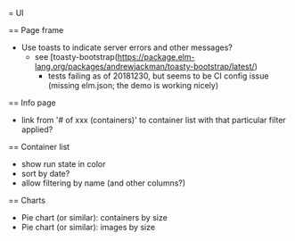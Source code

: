 
= UI

== Page frame

- Use toasts to indicate server errors and other messages?
  - see [toasty-bootstrap(https://package.elm-lang.org/packages/andrewjackman/toasty-bootstrap/latest/)
    - tests failing as of 20181230, but seems to be CI config issue (missing elm.json; the demo
      is working nicely)

== Info page

- link from '# of xxx (containers)' to container list with that particular filter applied?

== Container list

- show run state in color
- sort by date?
- allow filtering by name (and other columns?)


== Charts

- Pie chart (or similar): containers by size
- Pie chart (or similar): images by size

